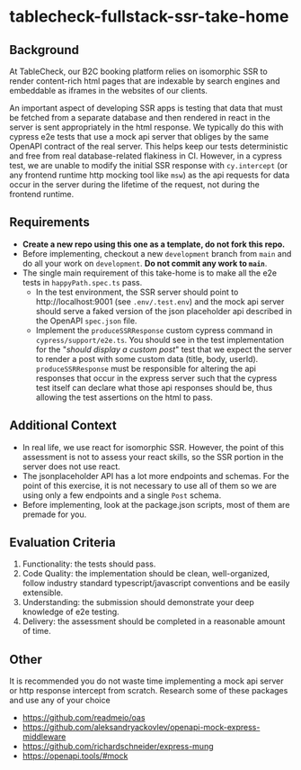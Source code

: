 # tablecheck-fullstack-ssr-take-home

## Background

At TableCheck, our B2C booking platform relies on isomorphic SSR to render content-rich html pages that are indexable by search engines and embeddable as iframes in the websites of our clients.

An important aspect of developing SSR apps is testing that data that must be fetched from a separate database and then rendered in react in the server is sent appropriately in the html response. We typically do this with cypress e2e tests that use a mock api server that obliges by the same OpenAPI contract of the real server. This helps keep our tests deterministic and free from real database-related flakiness in CI. However, in a cypress test, we are unable to modify the initial SSR response with `cy.intercept` (or any frontend runtime http mocking tool like `msw`) as the api requests for data occur in the server during the lifetime of the request, not during the frontend runtime.

## Requirements

- **Create a new repo using this one as a template, do not fork this repo.**
- Before implementing, checkout a new `development` branch from `main` and do all your work on `development`. **Do not commit any work to `main`**.
- The single main requirement of this take-home is to make all the e2e tests in `happyPath.spec.ts` pass.
  - In the test environment, the SSR server should point to http://localhost:9001 (see `.env/.test.env`) and the mock api server should serve a faked version of the json placeholder api described in the OpenAPI `spec.json` file.
  - Implement the `produceSSRResponse` custom cypress command in `cypress/support/e2e.ts`. You should see in the test implementation for the "_should display a custom post_" test that we expect the server to render a post with some custom data (title, body, userId). `produceSSRResponse` must be responsible for altering the api responses that occur in the express server such that the cypress test itself can declare what those api responses should be, thus allowing the test assertions on the html to pass.

## Additional Context

- In real life, we use react for isomorphic SSR. However, the point of this assessment is not to assess your react skills, so the SSR portion in the server does not use react.
- The jsonplaceholder API has a lot more endpoints and schemas. For the point of this exercise, it is not necessary to use all of them so we are using only a few endpoints and a single `Post` schema.
- Before implementing, look at the package.json scripts, most of them are premade for you.

## Evaluation Criteria

1. Functionality: the tests should pass.
2. Code Quality: the implementation should be clean, well-organized, follow industry standard typescript/javascript conventions and be easily extensible.
3. Understanding: the submission should demonstrate your deep knowledge of e2e testing.
4. Delivery: the assessment should be completed in a reasonable amount of time.

## Other

It is recommended you do not waste time implementing a mock api server or http response intercept from scratch. Research some of these packages and use any of your choice

- https://github.com/readmeio/oas
- https://github.com/aleksandryackovlev/openapi-mock-express-middleware
- https://github.com/richardschneider/express-mung
- https://openapi.tools/#mock
